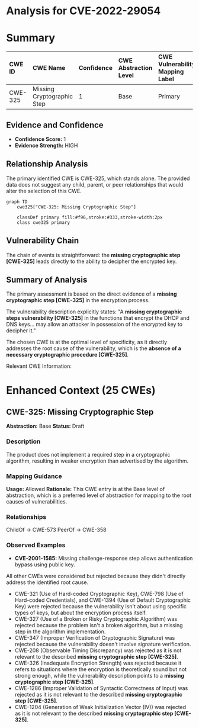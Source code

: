 # Analysis for CVE-2022-29054

# Summary
| CWE ID  | CWE Name                                   | Confidence | CWE Abstraction Level | CWE Vulnerability Mapping Label | CWE-Vulnerability Mapping Notes |
| :------- | :----------------------------------------- | :--------- | :---------------------- | :------------------------------ | :------------------------------ |
| CWE-325 | Missing Cryptographic Step                 | 1          | Base                    | Primary                         | Allowed                       |

## Evidence and Confidence

*   **Confidence Score:** 1
*   **Evidence Strength:** HIGH

## Relationship Analysis
The primary identified CWE is CWE-325, which stands alone. The provided data does not suggest any child, parent, or peer relationships that would alter the selection of this CWE.

```mermaid
graph TD
    cwe325["CWE-325: Missing Cryptographic Step"]
    
    classDef primary fill:#f96,stroke:#333,stroke-width:2px
    class cwe325 primary
```

## Vulnerability Chain
The chain of events is straightforward: the **missing cryptographic step [CWE-325]** leads directly to the ability to decipher the encrypted key.

## Summary of Analysis
The primary assessment is based on the direct evidence of a **missing cryptographic step [CWE-325]** in the encryption process.

The vulnerability description explicitly states: "A **missing cryptographic steps vulnerability [CWE-325]** in the functions that encrypt the DHCP and DNS keys... may allow an attacker in possession of the encrypted key to decipher it."

The chosen CWE is at the optimal level of specificity, as it directly addresses the root cause of the vulnerability, which is the **absence of a necessary cryptographic procedure [CWE-325]**.

Relevant CWE Information:

# Enhanced Context (25 CWEs)

## CWE-325: Missing Cryptographic Step
**Abstraction:** Base
**Status:** Draft

### Description
The product does not implement a required step in a cryptographic algorithm, resulting in weaker encryption than advertised by the algorithm.

### Mapping Guidance
**Usage:** Allowed
**Rationale:** This CWE entry is at the Base level of abstraction, which is a preferred level of abstraction for mapping to the root causes of vulnerabilities.

### Relationships
ChildOf -> CWE-573
PeerOf -> CWE-358

### Observed Examples
- **CVE-2001-1585:** Missing challenge-response step allows authentication bypass using public key.

All other CWEs were considered but rejected because they didn't directly address the identified root cause.
- CWE-321 (Use of Hard-coded Cryptographic Key), CWE-798 (Use of Hard-coded Credentials), and CWE-1394 (Use of Default Cryptographic Key) were rejected because the vulnerability isn't about using specific types of keys, but about the encryption process itself.
- CWE-327 (Use of a Broken or Risky Cryptographic Algorithm) was rejected because the problem isn't a broken algorithm, but a missing step in the algorithm implementation.
- CWE-347 (Improper Verification of Cryptographic Signature) was rejected because the vulnerability doesn't involve signature verification.
- CWE-208 (Observable Timing Discrepancy) was rejected as it is not relevant to the described **missing cryptographic step [CWE-325]**.
- CWE-326 (Inadequate Encryption Strength) was rejected because it refers to situations where the encryption is theoretically sound but not strong enough, while the vulnerability description points to a **missing cryptographic step [CWE-325]**.
- CWE-1286 (Improper Validation of Syntactic Correctness of Input) was rejected as it is not relevant to the described **missing cryptographic step [CWE-325]**.
- CWE-1204 (Generation of Weak Initialization Vector (IV)) was rejected as it is not relevant to the described **missing cryptographic step [CWE-325]**.